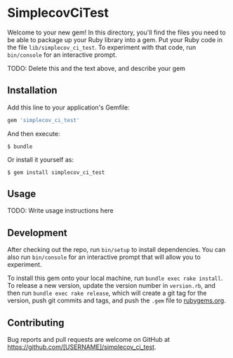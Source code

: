 # SimplecovCiTest

Welcome to your new gem! In this directory, you'll find the files you need to be able to package up your Ruby library into a gem. Put your Ruby code in the file `lib/simplecov_ci_test`. To experiment with that code, run `bin/console` for an interactive prompt.

TODO: Delete this and the text above, and describe your gem

## Installation

Add this line to your application's Gemfile:

```ruby
gem 'simplecov_ci_test'
```

And then execute:

    $ bundle

Or install it yourself as:

    $ gem install simplecov_ci_test

## Usage

TODO: Write usage instructions here

## Development

After checking out the repo, run `bin/setup` to install dependencies. You can also run `bin/console` for an interactive prompt that will allow you to experiment.

To install this gem onto your local machine, run `bundle exec rake install`. To release a new version, update the version number in `version.rb`, and then run `bundle exec rake release`, which will create a git tag for the version, push git commits and tags, and push the `.gem` file to [rubygems.org](https://rubygems.org).

## Contributing

Bug reports and pull requests are welcome on GitHub at https://github.com/[USERNAME]/simplecov_ci_test.

